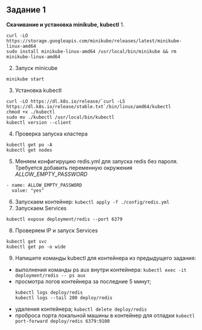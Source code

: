 ## Задание 1
**Скачивание и установка minikube, kubectl**
1. 
```text
curl -LO https://storage.googleapis.com/minikube/releases/latest/minikube-linux-amd64
sudo install minikube-linux-amd64 /usr/local/bin/minikube && rm minikube-linux-amd64
```
2. Запуск minicube
```text
minikube start
```
3. Установка kubectl
```text
curl -LO https://dl.k8s.io/release/`curl -LS https://dl.k8s.io/release/stable.txt`/bin/linux/amd64/kubectl
chmod +x ./kubectl
sudo mv ./kubectl /usr/local/bin/kubectl
kubectl version --client
```
4. Проверка запуска кластера
```text
kubectl get po -A
kubectl get nodes
```
5. Меняем конфигируцию redis.yml для запуска redis без пароля. Требуется добавить переменную окружения *ALLOW_EMPTY_PASSWORD*
```
- name: ALLOW_EMPTY_PASSWORD
  value: "yes"
```
6. Запускаем контейнер: 
`kubectl apply -f ./config/redis.yml`
7. Запускаем Services
```
kubectl expose deployment/redis --port 6379
```
8. Проверяем IP и запуск Services
```
kubectl get svc
kubectl get po -o wide
```
9. Напишите команды kubectl для контейнера из предыдущего задания:
 - выполнения команды ps aux внутри контейнера: 
  `kubectl exec -it deployment/redis -- ps aux`
 - просмотра логов контейнера за последние 5 минут;
    ```
    kubectl logs deploy/redis
    kubectl logs --tail 200 deploy/redis
    ```
 - удаления контейнера;
  `kubectl delete deploy/redis`
 - проброса порта локальной машины в контейнер для отладки
  `kubectl port-forward deploy/redis 6379:9100`
